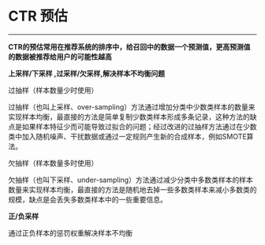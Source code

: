 # CTR 预估
***

**CTR的预估常用在推荐系统的排序中，给召回中的数据一个预测值，更高预测值的数据被推荐给用户的可能性越高**

**上采样/下采样 ,过采样/欠采样,解决样本不均衡问题**

过抽样（样本数量少时使用）

过抽样（也叫上采样、over-sampling）方法通过增加分类中少数类样本的数量来实现样本均衡，最直接的方法是简单复制少数类样本形成多条记录，这种方法的缺点是如果样本特征少而可能导致过拟合的问题；经过改进的过抽样方法通过在少数类中加入随机噪声、干扰数据或通过一定规则产生新的合成样本，例如SMOTE算法。

欠抽样（样本数量多时使用）

欠抽样（也叫下采样、under-sampling）方法通过减少分类中多数类样本的样本数量来实现样本均衡，最直接的方法是随机地去掉一些多数类样本来减小多数类的规模，缺点是会丢失多数类样本中的一些重要信息。

**正/负采样**

通过正负样本的惩罚权重解决样本不均衡

